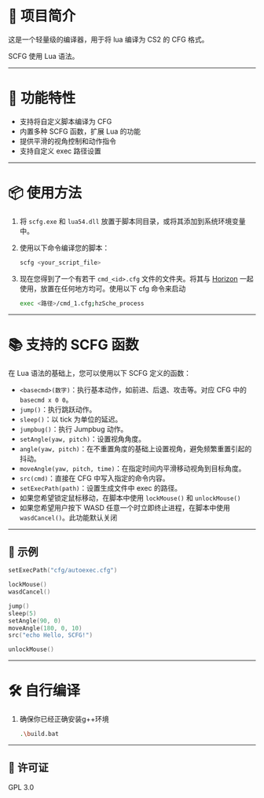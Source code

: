 # 🎯 项目简介

这是一个轻量级的编译器，用于将 lua 编译为 CS2 的 CFG 格式。

SCFG 使用 Lua 语法。

---

# 🚀 功能特性

* 支持将自定义脚本编译为 CFG
* 内置多种 SCFG 函数，扩展 Lua 的功能
* 提供平滑的视角控制和动作指令
* 支持自定义 exec 路径设置

---

# 📦 使用方法

1. 将 `scfg.exe` 和 `lua54.dll` 放置于脚本同目录，或将其添加到系统环境变量中。
2. 使用以下命令编译您的脚本：

   ```bash
   scfg <your_script_file>
   ```
3. 现在您得到了一个有若干 `cmd_<id>.cfg` 文件的文件夹。将其与 <a href="https://github.com/eLecCap1taL/horizon">Horizon</a> 一起使用，放置在任何地方均可。使用以下 cfg 命令来启动

   ```bash
   exec <路径>/cmd_1.cfg;hzSche_process
   ```

---

# 📚 支持的 SCFG 函数

在 Lua 语法的基础上，您可以使用以下 SCFG 定义的函数：

* `<basecmd>(数字)`：执行基本动作，如前进、后退、攻击等。对应 CFG 中的 `basecmd x 0 0`。
* `jump()`：执行跳跃动作。
* `sleep()`：以 tick 为单位的延迟。
* `jumpbug()`：执行 Jumpbug 动作。
* `setAngle(yaw, pitch)`：设置视角角度。
* `angle(yaw, pitch)`：在不重置角度的基础上设置视角，避免频繁重置引起的抖动。
* `moveAngle(yaw, pitch, time)`：在指定时间内平滑移动视角到目标角度。
* `src(cmd)`：直接在 CFG 中写入指定的命令内容。
* `setExecPath(path)`：设置生成文件中 exec 的路径。
* 如果您希望锁定鼠标移动，在脚本中使用 `lockMouse()` 和 `unlockMouse()`
* 如果您希望用户按下 WASD 任意一个时立即终止进程，在脚本中使用 `wasdCancel()`。此功能默认关闭

---

## 📄 示例

```lua
setExecPath("cfg/autoexec.cfg")

lockMouse()
wasdCancel()

jump()
sleep(5)
setAngle(90, 0)
moveAngle(180, 0, 10)
src("echo Hello, SCFG!")

unlockMouse()
```

---

# 🛠️ 自行编译

1. 确保你已经正确安装g++环境

   ```bash
   .\build.bat
   ```

---

## 📜 许可证

GPL 3.0

